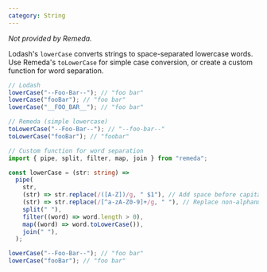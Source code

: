 ```yaml
---
category: String
---
```


_Not provided by Remeda._

Lodash's `lowerCase` converts strings to space-separated lowercase words. Use Remeda's `toLowerCase` for simple case conversion, or create a custom function for word separation.

```ts
// Lodash
lowerCase("--Foo-Bar--"); // "foo bar"
lowerCase("fooBar"); // "foo bar"
lowerCase("__FOO_BAR__"); // "foo bar"

// Remeda (simple lowercase)
toLowerCase("--Foo-Bar--"); // "--foo-bar--"
toLowerCase("fooBar"); // "foobar"

// Custom function for word separation
import { pipe, split, filter, map, join } from "remeda";

const lowerCase = (str: string) =>
  pipe(
    str,
    (str) => str.replace(/([A-Z])/g, " $1"), // Add space before capitals
    (str) => str.replace(/[^a-zA-Z0-9]+/g, " "), // Replace non-alphanumeric with spaces
    split(" "),
    filter((word) => word.length > 0),
    map((word) => word.toLowerCase()),
    join(" "),
  );

lowerCase("--Foo-Bar--"); // "foo bar"
lowerCase("fooBar"); // "foo bar"
```
